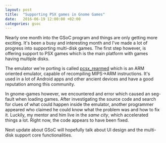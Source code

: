 ```yaml
---
layout: post
title:  "Supporting PSX games in Gnome Games"
date:   2016-06-19 12:00:00 +02:00
categories: gsoc
---
```

Nearly one month into the GSoC program and things are only getting more exciting.
It's been a busy and interesting month and I've made a lot of progress into
supporting multi-disk games. The first step however, is offering support to PSX games
which is the main platform with games having multiple disks.

The emulator we're porting is called [pcsx_rearmed](https://github.com/libretro/pcsx_rearmed)
which is an ARM oriented emulator, capable of recompiling MIPS->ARM instructions. It's used
in a lot of Android apps and other ancient devices and have a good reputation among this
community.

In gnome-games however, we encountered and error which caused an seg-fault when loading
games. After investigating the source code and search for clues of what could happen
inside the emulator, another programmer appeared who claimed he could know what the
problem was and how to fix it. Luckily, my mentor and him live in the _same city_, which
accelerated things a lot. Right now, the code appears to have been fixed.

Next update about GSoC will hopefully talk about UI design and the multi-disk support
core functionalities.
